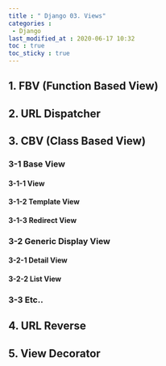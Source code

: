 ```yaml
---
title : " Django 03. Views"
categories :
 - Django
last_modified_at : 2020-06-17 10:32
toc : true
toc_sticky : true
---
```

 
## 1. FBV (Function Based View)
 

## 2. URL Dispatcher

## 3. CBV (Class Based View)

### 3-1 Base View

#### 3-1-1 View

#### 3-1-2 Template View

#### 3-1-3 Redirect View

### 3-2 Generic Display View

#### 3-2-1 Detail View

#### 3-2-2 List View

### 3-3 Etc..

## 4. URL Reverse

## 5. View Decorator

